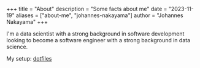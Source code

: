 +++
title = "About"
description = "Some facts about me"
date = "2023-11-19"
aliases = ["about-me", "johannes-nakayama"]
author = "Johannes Nakayama"
+++

I'm a data scientist with a strong background in software development looking to become a software engineer with a strong background in data science.

My setup: [dotfiles](https://github.com/JohannesNakayama/dotfiles)
